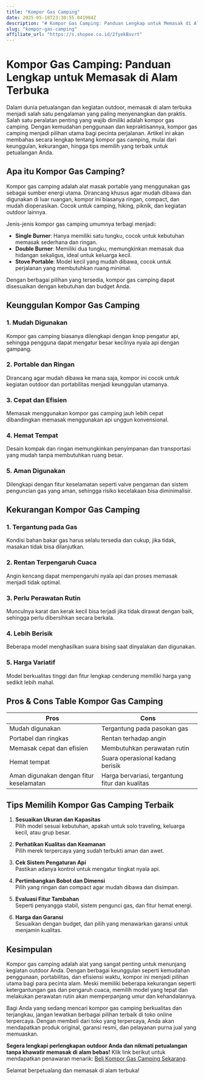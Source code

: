 ```yaml
---
title: "Kompor Gas Camping"
date: 2025-05-18T23:30:55.041984Z
description: "# Kompor Gas Camping: Panduan Lengkap untuk Memasak di Alam Terbuka..."
slug: "kompor-gas-camping"
affiliate_url: "https://s.shopee.co.id/2fyekBxvrt"
---
```

# Kompor Gas Camping: Panduan Lengkap untuk Memasak di Alam Terbuka

Dalam dunia petualangan dan kegiatan outdoor, memasak di alam terbuka menjadi salah satu pengalaman yang paling menyenangkan dan praktis. Salah satu peralatan penting yang wajib dimiliki adalah kompor gas camping. Dengan kemudahan penggunaan dan kepraktisannya, kompor gas camping menjadi pilihan utama bagi pecinta perjalanan. Artikel ini akan membahas secara lengkap tentang kompor gas camping, mulai dari keunggulan, kekurangan, hingga tips memilih yang terbaik untuk petualangan Anda.

## Apa itu Kompor Gas Camping?

Kompor gas camping adalah alat masak portable yang menggunakan gas sebagai sumber energi utama. Dirancang khusus agar mudah dibawa dan digunakan di luar ruangan, kompor ini biasanya ringan, compact, dan mudah dioperasikan. Cocok untuk camping, hiking, piknik, dan kegiatan outdoor lainnya.

Jenis-jenis kompor gas camping umumnya terbagi menjadi:

- **Single Burner**: Hanya memiliki satu tungku, cocok untuk kebutuhan memasak sederhana dan ringan.
- **Double Burner**: Memiliki dua tungku, memungkinkan memasak dua hidangan sekaligus, ideal untuk keluarga kecil.
- **Stove Portable**: Model kecil yang mudah dibawa, cocok untuk perjalanan yang membutuhkan ruang minimal.

Dengan berbagai pilihan yang tersedia, kompor gas camping dapat disesuaikan dengan kebutuhan dan budget Anda.

## Keunggulan Kompor Gas Camping

### 1. Mudah Digunakan
Kompor gas camping biasanya dilengkapi dengan knop pengatur api, sehingga pengguna dapat mengatur besar kecilnya nyala api dengan gampang.

### 2. Portable dan Ringan
Dirancang agar mudah dibawa ke mana saja, kompor ini cocok untuk kegiatan outdoor dan portabilitas menjadi keunggulan utamanya.

### 3. Cepat dan Efisien
Memasak menggunakan kompor gas camping jauh lebih cepat dibandingkan memasak menggunakan api unggun konvensional.

### 4. Hemat Tempat
Desain kompak dan ringan memungkinkan penyimpanan dan transportasi yang mudah tanpa membutuhkan ruang besar.

### 5. Aman Digunakan
Dilengkapi dengan fitur keselamatan seperti valve pengaman dan sistem penguncian gas yang aman, sehingga risiko kecelakaan bisa diminimalisir.

## Kekurangan Kompor Gas Camping

### 1. Tergantung pada Gas
Kondisi bahan bakar gas harus selalu tersedia dan cukup, jika tidak, masakan tidak bisa dilanjutkan.

### 2. Rentan Terpengaruh Cuaca
Angin kencang dapat mempengaruhi nyala api dan proses memasak menjadi tidak optimal.

### 3. Perlu Perawatan Rutin
Munculnya karat dan kerak kecil bisa terjadi jika tidak dirawat dengan baik, sehingga perlu dibersihkan secara berkala.

### 4. Lebih Berisik
Beberapa model menghasilkan suara bising saat dinyalakan dan digunakan.

### 5. Harga Variatif
Model berkualitas tinggi dan fitur lengkap cenderung memiliki harga yang sedikit lebih mahal.

## Pros & Cons Table Kompor Gas Camping

| **Pros**                                    | **Cons**                                             |
|----------------------------------------------|------------------------------------------------------|
| Mudah digunakan                             | Tergantung pada pasokan gas                        |
| Portabel dan ringkas                        | Rentan terhadap angin                                |
| Memasak cepat dan efisien                   | Membutuhkan perawatan rutin                         |
| Hemat tempat                               | Suara operasional kadang berisik                     |
| Aman digunakan dengan fitur keselamatan    | Harga bervariasi, tergantung fitur dan kualitas   |

## Tips Memilih Kompor Gas Camping Terbaik

1. **Sesuaikan Ukuran dan Kapasitas**  
   Pilih model sesuai kebutuhan, apakah untuk solo traveling, keluarga kecil, atau grup besar.

2. **Perhatikan Kualitas dan Keamanan**  
   Pilih merek terpercaya yang sudah terbukti aman dan awet.

3. **Cek Sistem Pengaturan Api**  
   Pastikan adanya kontrol untuk mengatur tingkat nyala api.

4. **Pertimbangkan Bobot dan Dimensi**  
   Pilih yang ringan dan compact agar mudah dibawa dan disimpan.

5. **Evaluasi Fitur Tambahan**  
   Seperti penyangga stabil, sistem pengunci gas, dan fitur hemat energi.

6. **Harga dan Garansi**  
   Sesuaikan dengan budget, dan pilih yang menawarkan garansi untuk menjamin kualitas.

## Kesimpulan

Kompor gas camping adalah alat yang sangat penting untuk menunjang kegiatan outdoor Anda. Dengan berbagai keunggulan seperti kemudahan penggunaan, portabilitas, dan efisiensi waktu, kompor ini menjadi pilihan utama bagi para pecinta alam. Meski memiliki beberapa kekurangan seperti ketergantungan gas dan pengaruh cuaca, memilih model yang tepat dan melakukan perawatan rutin akan memperpanjang umur dan kehandalannya.

Bagi Anda yang sedang mencari kompor gas camping berkualitas dan terjangkau, jangan lewatkan berbagai pilihan terbaik di toko online terpercaya. Dengan membeli dari toko yang terpercaya, Anda akan mendapatkan produk original, garansi resmi, dan pelayanan purna jual yang memuaskan.

**Segera lengkapi perlengkapan outdoor Anda dan nikmati petualangan tanpa khawatir memasak di alam bebas!** Klik link berikut untuk mendapatkan penawaran menarik: [Beli Kompor Gas Camping Sekarang](https://s.shopee.co.id/2fyekBxvrt).  

Selamat berpetualang dan memasak di alam terbuka!